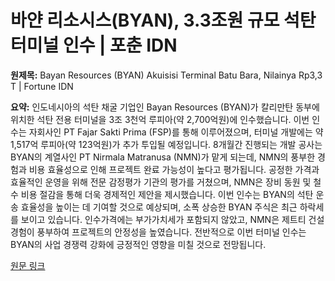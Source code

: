 # 바얀 리소시스(BYAN), 3.3조원 규모 석탄 터미널 인수 | 포춘 IDN

**원제목:** Bayan Resources (BYAN) Akuisisi Terminal Batu Bara, Nilainya Rp3,3 T | Fortune IDN

**요약:** 인도네시아의 석탄 채굴 기업인 Bayan Resources (BYAN)가 칼리만탄 동부에 위치한 석탄 전용 터미널을 3조 3천억 루피아(약 2,700억원)에 인수했습니다.  이번 인수는 자회사인 PT Fajar Sakti Prima (FSP)를 통해 이루어졌으며, 터미널 개발에는 약 1,517억 루피아(약 123억원)가 추가 투입될 예정입니다.  8개월간 진행되는 개발 공사는 BYAN의 계열사인 PT Nirmala Matranusa (NMN)가 맡게 되는데, NMN의 풍부한 경험과 비용 효율성으로 인해 프로젝트 완료 가능성이 높다고 평가됩니다.  공정한 가격과 효율적인 운영을 위해 전문 감정평가 기관의 평가를 거쳤으며,  NMN은 장비 동원 및 철수 비용 절감을 통해 더욱 경제적인 제안을 제시했습니다.  이번 인수는 BYAN의 석탄 운송 효율성을 높이는 데 기여할 것으로 예상되며,  소폭 상승한 BYAN 주식은 최근 하락세를 보이고 있습니다.  인수가격에는 부가가치세가 포함되지 않았고,  NMN은 제트티 건설 경험이 풍부하여 프로젝트의 안정성을 높였습니다.  전반적으로 이번 터미널 인수는 BYAN의 사업 경쟁력 강화에 긍정적인 영향을 미칠 것으로 전망됩니다.

[원문 링크](https://www.fortuneidn.com/business/bayan-resources-byan-akuisisi-terminal-batu-bara-nilainya-rp3-3-t-00-3dhnm-0fg8kj)
